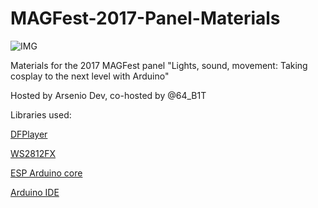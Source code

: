 # MAGFest-2017-Panel-Materials
![IMG](http://www.nickkelly.com/wp-content/uploads/2016/02/general_image_23980.png "TB6612FNG motor driver")

Materials for the 2017 MAGFest panel "Lights, sound, movement: Taking cosplay to the next level with Arduino"

Hosted by Arsenio Dev, co-hosted by @64_B1T 

Libraries used:

[DFPlayer](https://github.com/DFRobot/DFPlayer-Mini-mp3)

[WS2812FX](https://github.com/kitesurfer1404/WS2812FX)

[ESP Arduino core](https://github.com/esp8266/Arduino)

[Arduino IDE](https://www.arduino.cc/en/Main/Software)

